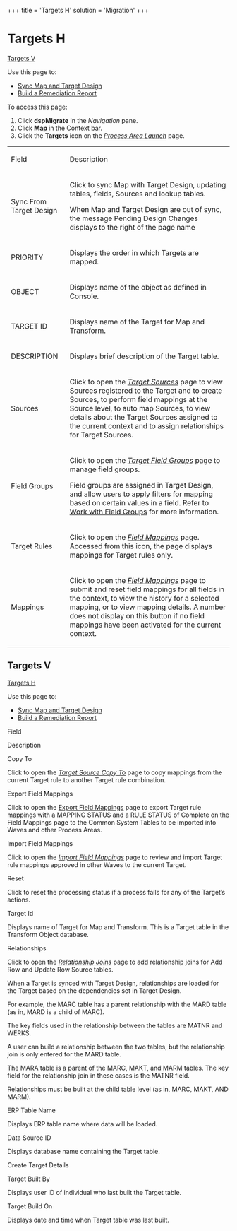 +++
title = 'Targets H'
solution = 'Migration'
+++

# Targets H

[Targets V](#Targets_V)

<div class="use">

Use this page to:

  - [Sync Map and Target
    Design](../../Design/Use_Cases/Sync_Map_and_Target_Design_TD)
  - [Build a Remediation
    Report](../Use_Cases/Build_a_Remediation_Report)

</div>

To access this page:

1.  Click <span style="font-weight: bold;">dspMigrate</span> in the
    *Navigation* pane.
2.  Click <span style="font-weight: bold;">Map </span>in the Context
    bar.
3.  Click the <span style="font-weight: bold;">Targets</span> icon on
    the *[Process Area Launch](Process_Area_Launch_map)* page.

<table>
<tbody>
<tr class="odd">
<td><p>Field</p></td>
<td><p>Description</p></td>
</tr>
<tr class="even">
<td><p>Sync From Target Design</p></td>
<td><p>Click to sync Map with Target Design, updating tables, fields, Sources and lookup tables.</p>
<p>When Map and Target Design are out of sync, the message Pending Design Changes displays to the right of the page name</p></td>
</tr>
<tr class="odd">
<td><p>PRIORITY</p></td>
<td><p>Displays the order in which Targets are mapped.</p></td>
</tr>
<tr class="even">
<td><p>OBJECT</p></td>
<td><p>Displays name of the object as defined in Console.</p></td>
</tr>
<tr class="odd">
<td><p>TARGET ID</p></td>
<td><p>Displays name of the Target for Map and Transform.</p></td>
</tr>
<tr class="even">
<td><p>DESCRIPTION</p></td>
<td><p>Displays brief description of the Target table.</p></td>
</tr>
<tr class="odd">
<td><p>Sources</p></td>
<td><p>Click to open the <em><a href="Target_Sources_H_Map">Target Sources</a></em> page to view Sources registered to the Target and to create Sources, to perform field mappings at the Source level, to auto map Sources, to view details about the Target Sources assigned to the current context and to assign relationships for Target Sources.</p></td>
</tr>
<tr class="even">
<td><p>Field Groups</p></td>
<td><p>Click to open the <em><a href="Target_Field_Groups">Target Field Groups</a></em> page to manage field groups.</p>
<p>Field groups are assigned in Target Design, and allow users to apply filters for mapping based on certain values in a field. Refer to <a href="../../Design/Use_Cases/Work_with_Field_Groups">Work with Field Groups</a> for more information.</p></td>
</tr>
<tr class="odd">
<td><p>Target Rules</p></td>
<td><p>Click to open the <span style="font-style: italic;"><a href="Field_Mappings_H">Field Mappings</a></span> page. Accessed from this icon, the page displays mappings for Target rules only.</p></td>
</tr>
<tr class="even">
<td><p>Mappings</p></td>
<td><p>Click to open the <em><a href="Field_Mappings_H">Field Mappings</a></em> page to submit and reset field mappings for all fields in the context, to view the history for a selected mapping, or to view mapping details. A number does not display on this button if no field mappings have been activated for the current context.</p></td>
</tr>
</tbody>
</table>

## <span id="Targets_V"></span>Targets V

[Targets H](Targets_H_Map)

Use this page to:

<div class="use">

  - [Sync Map and Target
    Design](../../Design/Use_Cases/Sync_Map_and_Target_Design_TD)
  - [Build a Remediation
    Report](../Use_Cases/Build_a_Remediation_Report)

</div>

Field

Description

Copy To

Click to open the *[Target Source Copy To](Target_Source_Copy_To)*
page to copy mappings from the current Target rule to another Target
rule combination.

Export Field Mappings

Click to open the [Export Field Mappings](Export_Field_Mappings)
page to export Target rule mappings with a MAPPING STATUS and a RULE
STATUS of Complete on the Field Mappings page to the Common System
Tables to be imported into Waves and other Process Areas.

Import Field Mappings

Click to open the *[Import Field Mappings](Import_Field_Mappings)*
page to review and import Target rule mappings approved in other Waves
to the current Target.

Reset

Click to reset the processing status if a process fails for any of the
Target’s actions.

Target Id

Displays name of Target for Map and Transform. This is a Target table in
the Transform Object database.

Relationships

Click to open the <span style="font-style: italic;">[Relationship
Joins](Relationship_Joins_H)</span> page to add relationship joins
for Add Row and Update Row Source tables.

When a Target is synced with Target Design, relationships are loaded for
the Target based on the dependencies set in Target Design.

For example, the MARC table has a parent relationship with the MARD
table (as in, MARD is a child of MARC).

The key fields used in the relationship between the tables are MATNR and
WERKS.

A user can build a relationship between the two tables, but the
relationship join is only entered for the MARD table.

The MARA table is a parent of the MARC, MAKT, and MARM tables. The key
field for the relationship join in these cases is the MATNR field.

Relationships must be built at the child table level (as in, MARC, MAKT,
AND MARM).

ERP Table Name

Displays ERP table name where data will be loaded.

Data Source ID

Displays database name containing the Target table.

Create Target Details

Target Built By

Displays user ID of individual who last built the Target table.

Target Build On

Displays date and time when Target table was last built.
